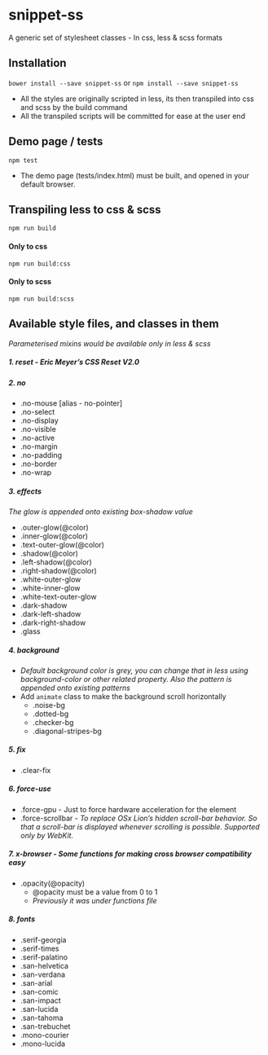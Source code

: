 # snippet-ss
A generic set of stylesheet classes - In css, less & scss formats


## Installation

`bower install --save snippet-ss` or `npm install --save snippet-ss`

- All the styles are originally scripted in less, its then transpiled into css and scss by the build command
- All the transpiled scripts will be committed for ease at the user end

## Demo page / tests

`npm test`
- The demo page (tests/index.html) must be built, and opened in your default browser.

## Transpiling less to css & scss

 `npm run build`

#### Only to css

  `npm run build:css`

#### Only to scss

  `npm run build:scss`


## Available style files, and classes in them
_Parameterised mixins would be available only in less & scss_

##### 1. reset - _Eric Meyer’s CSS Reset V2.0_

##### 2. no
  - .no-mouse [alias - no-pointer]
  - .no-select
  - .no-display
  - .no-visible
  - .no-active
  - .no-margin
  - .no-padding
  - .no-border
  - .no-wrap

##### 3. effects
_The glow is appended onto existing box-shadow value_
  - .outer-glow(@color)
  - .inner-glow(@color)
  - .text-outer-glow(@color)
  - .shadow(@color)
  - .left-shadow(@color)
  - .right-shadow(@color)
  - .white-outer-glow
  - .white-inner-glow
  - .white-text-outer-glow
  - .dark-shadow
  - .dark-left-shadow
  - .dark-right-shadow
  - .glass

##### 4. background
- _Default background color is grey, you can change that in less using background-color or other related property. Also the pattern is appended onto existing patterns_
- Add `animate` class to make the background scroll horizontally
  - .noise-bg
  - .dotted-bg
  - .checker-bg
  - .diagonal-stripes-bg

##### 5. fix
  - .clear-fix

##### 6. force-use
  - .force-gpu - Just to force hardware acceleration for the element
  - .force-scrollbar - _To replace OSx Lion’s hidden scroll-bar behavior. So that a scroll-bar is displayed whenever scrolling is possible. Supported only by WebKit._

##### 7. x-browser - Some functions for making cross browser compatibility easy
  - .opacity(@opacity)
    - @opacity must be a value from 0 to 1
    - _Previously it was under functions file_

##### 8. fonts
  - .serif-georgia
  - .serif-times
  - .serif-palatino
  - .san-helvetica
  - .san-verdana
  - .san-arial
  - .san-comic
  - .san-impact
  - .san-lucida
  - .san-tahoma
  - .san-trebuchet
  - .mono-courier
  - .mono-lucida

